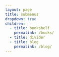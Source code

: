 ```yaml
---
layout: page
title: submenus
dropdown: true
children:
  - title: bookshelf
    permalink: /books/
  - title: divider
  - title: blog
    permalink: /blog/
---
```

